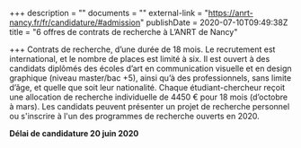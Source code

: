 +++
description = ""
documents = ""
external-link = "https://anrt-nancy.fr/fr/candidature/#admission"
publishDate = 2020-07-10T09:49:38Z
title = "6 offres de contrats de recherche à L’ANRT de Nancy"

+++
Contrats de recherche, d’une durée de 18 mois. Le recrutement est international, et le nombre de places est limité à six. Il est ouvert à des candidats diplômés des écoles d’art en communication visuelle et en design graphique (niveau master/bac +5), ainsi qu’à des professionnels, sans limite d’âge, et quelle que soit leur nationalité. Chaque étudiant-chercheur reçoit une allocation de recherche individuelle de 4450 € pour 18 mois (d’octobre à mars). Les candidats peuvent présenter un projet de recherche personnel ou s'inscrire à l'un des programmes de recherche ouverts en 2020.

**Délai de candidature 20 juin 2020**